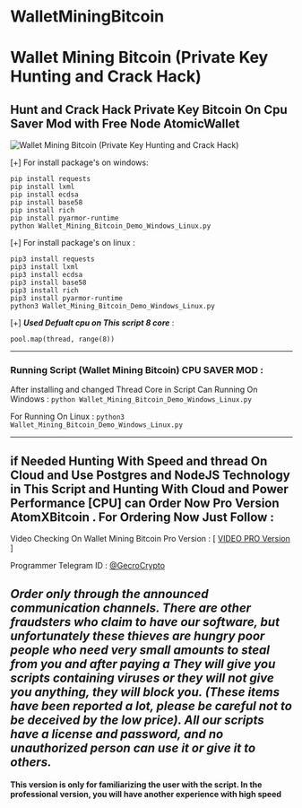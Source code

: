 # WalletMiningBitcoin
# Wallet Mining Bitcoin (Private Key Hunting and Crack Hack)
## Hunt and Crack Hack Private Key Bitcoin On Cpu Saver Mod with Free Node AtomicWallet

![Wallet Mining Bitcoin (Private Key Hunting and Crack Hack)](https://github.com/Pymmdrza/AtomXBitcoin/raw/mainx/img/AtomXBitcoin.PNG 'Atom X Bitcoin (Private Key Hunting and Crack Hack)')


[+] For install package's on windows:

```
pip install requests
pip install lxml
pip install ecdsa
pip install base58
pip install rich
pip install pyarmor-runtime
python Wallet_Mining_Bitcoin_Demo_Windows_Linux.py
```

[+] For install package's on linux :
```
pip3 install requests
pip3 install lxml
pip3 install ecdsa
pip3 install base58
pip3 install rich
pip3 install pyarmor-runtime
python3 Wallet_Mining_Bitcoin_Demo_Windows_Linux.py
```

[+] ***Used Defualt cpu on This script 8 core*** :
```
pool.map(thread, range(8))
```
---

### Running Script (Wallet Mining Bitcoin) CPU SAVER MOD :

After installing and changed Thread Core in Script Can Running On Windows : `python Wallet_Mining_Bitcoin_Demo_Windows_Linux.py`

For Running On Linux : `python3 Wallet_Mining_Bitcoin_Demo_Windows_Linux.py`

---

## if Needed Hunting With Speed and thread On Cloud and Use Postgres and NodeJS Technology in This Script and Hunting With Cloud and Power Performance [CPU] can Order Now Pro Version AtomXBitcoin . For Ordering Now Just Follow :

Video Checking On Wallet Mining Bitcoin Pro Version : [ [VIDEO PRO Version]() ]


Programmer Telegram ID : [@GecroCrypto](https://t.me/GecroCrypto)


***Order only through the announced communication channels. There are other fraudsters who claim to have our software, but unfortunately these thieves are hungry poor people who need very small amounts to steal from you and after paying a They will give you scripts containing viruses or they will not give you anything, they will block you. (These items have been reported a lot, please be careful not to be deceived by the low price). All our scripts have a license and password, and no unauthorized person can use it or give it to others.***
---
#### This version is only for familiarizing the user with the script. In the professional version, you will have another experience with high speed

